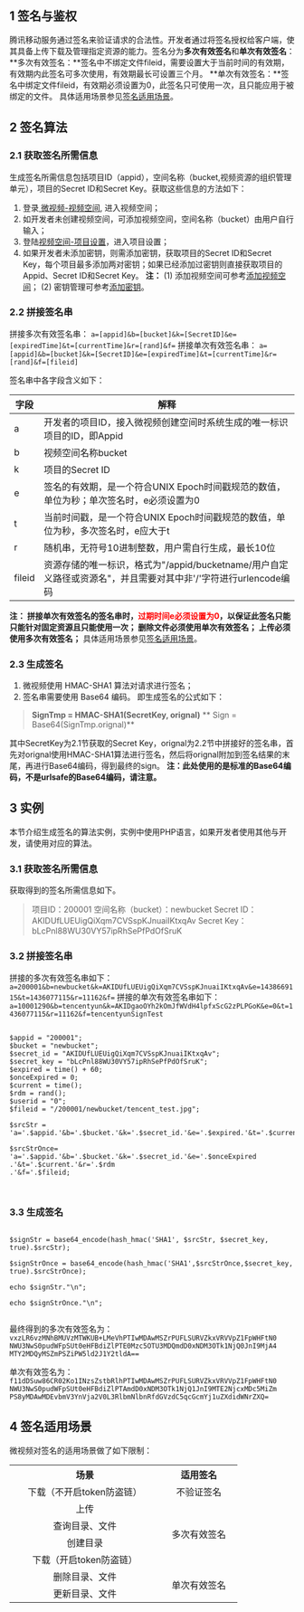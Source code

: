 ## 1 签名与鉴权
腾讯移动服务通过签名来验证请求的合法性。开发者通过将签名授权给客户端，使其具备上传下载及管理指定资源的能力。签名分为**多次有效签名**和**单次有效签名**：
**多次有效签名：**签名中不绑定文件fileid，需要设置大于当前时间的有效期，有效期内此签名可多次使用，有效期最长可设置三个月。
**单次有效签名：**签名中绑定文件fileid，有效期必须设置为0，此签名只可使用一次，且只能应用于被绑定的文件。
具体适用场景参见[签名适用场景](http://tcecqpoc.fsphere.cn/doc/product/314/%E9%89%B4%E6%9D%83%E5%8F%8A%E7%AD%BE%E5%90%8D%E6%96%87%E6%A1%A3#4-.E7.AD.BE.E5.90.8D.E9.80.82.E7.94.A8.E5.9C.BA.E6.99.AF)。
## 2 签名算法
### 2.1	获取签名所需信息
生成签名所需信息包括项目ID（appid），空间名称（bucket,视频资源的组织管理单元），项目的Secret ID和Secret Key。获取这些信息的方法如下：
1) 登录[ 微视频-视频空间](http://console.tcecqpoc.fsphere.cn/uvs/vbucket), 进入视频空间；
2) 如开发者未创建视频空间，可添加视频空间，空间名称（bucket）由用户自行输入；
3) 登陆[视频空间-项目设置](http://console.tcecqpoc.fsphere.cn/uvs/project)，进入项目设置；
4) 如果开发者未添加密钥，则需添加密钥，获取项目的Secret ID和Secret Key，每个项目最多添加两对密钥；如果已经添加过密钥则直接获取项目的Appid、Secret ID和Secret Key。
**注：**
(1) 添加视频空间可参考[添加视频空间](http://tcecqpoc.fsphere.cn/doc/product/314/%E6%8E%A7%E5%88%B6%E5%8F%B0%E6%93%8D%E4%BD%9C%E6%8C%87%E5%8D%97#2.1-.E5.88.9B.E5.BB.BA.E7.A9.BA.E9.97.B4)；
(2) 密钥管理可参考[添加密钥](http://tcecqpoc.fsphere.cn/doc/product/314/%E6%8E%A7%E5%88%B6%E5%8F%B0%E6%93%8D%E4%BD%9C%E6%8C%87%E5%8D%97#5.1-.E5.AF.86.E9.92.A5.E9.85.8D.E7.BD.AE)。
### 2.2	拼接签名串
拼接多次有效签名串：
`a=[appid]&b=[bucket]&k=[SecretID]&e=[expiredTime]&t=[currentTime]&r=[rand]&f=`
拼接单次有效签名串：
`a=[appid]&b=[bucket]&k=[SecretID]&e=[expiredTime]&t=[currentTime]&r=[rand]&f=[fileid]`

签名串中各字段含义如下：

| 字段 | 解释 |
|---------|---------|
| a | 开发者的项目ID，接入微视频创建空间时系统生成的唯一标识项目的ID，即Appid |
| b | 视频空间名称bucket |
| k | 项目的Secret ID |
| e | 签名的有效期，是一个符合UNIX Epoch时间戳规范的数值，单位为秒；单次签名时，e必须设置为0 |
| t | 当前时间戳，是一个符合UNIX Epoch时间戳规范的数值，单位为秒，多次签名时，e应大于t |
| r | 随机串，无符号10进制整数，用户需自行生成，最长10位 |
| fileid | 资源存储的唯一标识，格式为"/appid/bucketname/用户自定义路径或资源名"，并且需要对其中非'/'字符进行urlencode编码 |

**注：
拼接单次有效签名的签名串时，<font color="red">过期时间e必须设置为0</font>，以保证此签名只能只能针对固定资源且只能使用一次；
删除文件必须使用单次有效签名；
上传必须使用多次有效签名；**
具体适用场景参见[签名适用场景](http://tcecqpoc.fsphere.cn/doc/product/314/%E9%89%B4%E6%9D%83%E5%8F%8A%E7%AD%BE%E5%90%8D%E6%96%87%E6%A1%A3#4-.E7.AD.BE.E5.90.8D.E9.80.82.E7.94.A8.E5.9C.BA.E6.99.AF)。
### 2.3	生成签名
1. 微视频使用 HMAC-SHA1 算法对请求进行签名；
2. 签名串需要使用 Base64 编码。
即生成签名的公式如下：
> **SignTmp = HMAC-SHA1(SecretKey, orignal)**
>** Sign = Base64(SignTmp.orignal)**

其中SecretKey为2.1节获取的Secret Key，orignal为2.2节中拼接好的签名串，首先对orignal使用HMAC-SHA1算法进行签名，然后将orignal附加到签名结果的末尾，再进行Base64编码，得到最终的sign。
**注：此处使用的是标准的Base64编码，不是urlsafe的Base64编码，请注意。**
## 3 实例
本节介绍生成签名的算法实例，实例中使用PHP语言，如果开发者使用其他与开发，请使用对应的算法。
### 3.1 获取签名所需信息
获取得到的签名所需信息如下。
> 项目ID：200001
> 空间名称（bucket）：newbucket
> Secret ID：AKIDUfLUEUigQiXqm7CVSspKJnuaiIKtxqAv
> Secret Key：bLcPnl88WU30VY57ipRhSePfPdOfSruK

### 3.2 拼接签名串
拼接的多次有效签名串如下：
`a=200001&b=newbucket&k=AKIDUfLUEUigQiXqm7CVSspKJnuaiIKtxqAv&e=1438669115&t=1436077115&r=11162&f=`
拼接的单次有效签名串如下：
`a=10001290&b=tencentyun&k=AKIDgaoOYh2kOmJfWVdH4lpfxScG2zPLPGoK&e=0&t=1436077115&r=11162&f=tencentyunSignTest`

```

$appid = "200001";
$bucket = "newbucket";
$secret_id = "AKIDUfLUEUigQiXqm7CVSspKJnuaiIKtxqAv";
$secret_key = "bLcPnl88WU30VY57ipRhSePfPdOfSruK";
$expired = time() + 60;
$onceExpired = 0;
$current = time();
$rdm = rand();
$userid = "0";
$fileid = "/200001/newbucket/tencent_test.jpg";

$srcStr = 'a='.$appid.'&b='.$bucket.'&k='.$secret_id.'&e='.$expired.'&t='.$current.'&r='.$rdm.'&f=';

$srcStrOnce= 'a='.$appid.'&b='.$bucket.'&k='.$secret_id.'&e='.$onceExpired .'&t='.$current.'&r='.$rdm
.'&f='.$fileid;



```



### 3.3 生成签名

```

$signStr = base64_encode(hash_hmac('SHA1', $srcStr, $secret_key, true).$srcStr);

$signStrOnce = base64_encode(hash_hmac('SHA1',$srcStrOnce,$secret_key, true).$srcStrOnce);

echo $signStr."\n"; 

echo $signStrOnce."\n";


```


最终得到的多次有效签名为：
`vxzLR6vzMNhBMUVzMTWKUB+LMeVhPTIwMDAwMSZrPUFLSURVZkxVRVVpZ1FpWHFtN0 NWU3NwS0pudWFpSUt0eHFBdiZlPTE0Mzc5OTU3MDQmdD0xNDM3OTk1NjQ0JnI9MjA4 MTY2MDQyMSZmPSZiPW5ld2J1Y2tldA==`

单次有效签名为：
`f11dDSuw86CR02Ko1INzsZstbRlhPTIwMDAwMSZrPUFLSURVZkxVRVVpZ1FpWHFtN0 NWU3NwS0pudWFpSUt0eHFBdiZlPTAmdD0xNDM3OTk1NjQ1JnI9MTE2NjcxMDc5MiZm PS8yMDAwMDEvbmV3YnVja2V0L3RlbmNlbnRfdGVzdC5qcGcmYj1uZXdidWNrZXQ=`

## 4 签名适用场景
微视频对签名的适用场景做了如下限制：

<table style="display:table;width:80%;">
	<tbody>
		<tr>
			<th><strong>场景</strong></th>
			<th><strong>适用签名</strong></th>
		</tr>
		<tr>
			<td style="text-align: center;">下载（不开启token防盗链） </td>
			<td style="text-align: center;">不验证签名</td>
		</tr>
		<tr>
			<td style="text-align: center;">上传</td>
			<td rowspan="4" style="text-align: center;">多次有效签名</td>
		</tr>
		<tr>
			<td style="text-align: center;">查询目录、文件</td>
		</tr>
		<tr>
			<td style="text-align: center;">创建目录</td>
		</tr>
		<tr>
			<td style="text-align: center;">下载（开启token防盗链）</td>
		</tr>
		<tr>
			<td style="text-align: center;">删除目录、文件</td>
			<td rowspan="2" style="text-align: center;">单次有效签名</td>
		</tr>
		<tr>
			<td style="text-align: center;">更新目录、文件</td>
		</tr>
	</tbody>
</table>


